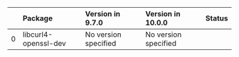 <!-- markdown-link-check-disable -->

|    | Package              | Version in 9.7.0     | Version in 10.0.0    | Status   |
|---:|:---------------------|:---------------------|:---------------------|:---------|
|  0 | libcurl4-openssl-dev | No version specified | No version specified |          |